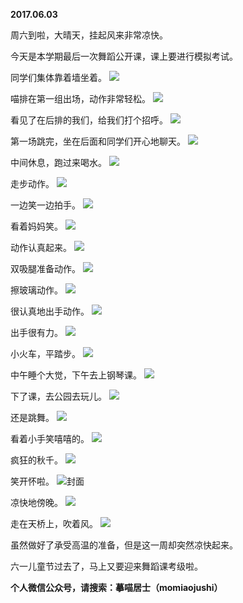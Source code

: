 
          
**2017.06.03**

周六到啦，大晴天，挂起风来非常凉快。

今天是本学期最后一次舞蹈公开课，课上要进行模拟考试。

同学们集体靠着墙坐着。
![](http://imglf1.nosdn.127.net/img/cHZjMVkxWFVhbWY4WDFPZ3k2RE94RXlJcTFpWXlNOFZsZzRlM0NtY0VpZz0.jpg)


喵排在第一组出场，动作非常轻松。
![](http://imglf0.nosdn.127.net/img/TXZSOWRabEs2UHNsQVNtN3lIcjR1QnNSY25KWjh4K0k1ekxwbitXK2psND0.jpg)


看见了在后排的我们，给我们打个招呼。
![](http://imglf1.nosdn.127.net/img/QS9uRE1hNzVNczNVMkhPc3hySGxiYjY4cWs2MThyOHZsYjBOZjJqeW54bz0.jpg)


第一场跳完，坐在后面和同学们开心地聊天。
![](http://imglf.nosdn.127.net/img/T1RjTnhteXNOUnMxRnpMWTVVbnBWUy8xMHFqZlhkcnV4L1JWeWJkdEkrRT0.jpg)


中间休息，跑过来喝水。
![](http://imglf0.nosdn.127.net/img/SFJtNWJDbnIzU1JXb3BtWjFaZk1mQVVrRjFmWVRTd0hnYjE3WExhUElQUT0.jpg)


走步动作。
![](http://imglf2.nosdn.127.net/img/SHZMbjFDMFRkNDYwaVB0NElGb0RIZmppZDM1cGhCaGk4KzdCdGw5RFdMVT0.jpg)


一边笑一边拍手。
![](http://imglf1.nosdn.127.net/img/b3V6QjR0UDQvR3pGL0c5N3pBTm9ORFZoWkJnZFBHOTBZa0ZJVnlWeW10TT0.jpg)


看着妈妈笑。
![](http://imglf0.nosdn.127.net/img/WGxsd1h3UHdMZGhmV2liZWVrV3NjNnNRTExpelJmWk5ZMEhKUUVkYVRkST0.jpg)


动作认真起来。
![](http://imglf0.nosdn.127.net/img/dmNFMUcrbWFoSnIwdjRWZElMNDMxOCtyVTArMkxaTVRRUmFJR0NWUFdRcz0.jpg)


双吸腿准备动作。
![](http://imglf2.nosdn.127.net/img/WWw4dlNqeGNVVVdHTUlGSGVpbTdDSWlaY2QzUFNiNVdjRDduSS9rSEM4ND0.jpg)


擦玻璃动作。
![](http://imglf2.nosdn.127.net/img/Q0M4REhTM0h6di9MbXZuaHAyL2NORGFMU1lRNG55VTdWTkdtWVMxSlYrOD0.jpg)


很认真地出手动作。
![](http://imglf0.nosdn.127.net/img/TVlGVk1BNmJCWXFJck5iUlRzcUxPSjRVQkMrMTY2bUFheWtGcktaVk9JTT0.jpg)


出手很有力。
![](http://imglf0.nosdn.127.net/img/RSt3Yk5mTVkxQUtOMmdUM3krM3lGWVdjVmsxYnpSSXF3Yy91OUhaNnBodz0.jpg)


小火车，平踏步。
![](http://imglf0.nosdn.127.net/img/bS8xVWU3aCt1akFkTTBtN0Jtbmlsb0tvOEZtei9XRFNUQnVpK0RGWXdBWT0.jpg)


中午睡个大觉，下午去上钢琴课。
![](http://imglf.nosdn.127.net/img/WktBcVl4QURqQ2RBRVQySVFpaHVPNllwck12QkI4TFg4TUhTamZRV29BST0.jpg)


下了课，去公园去玩儿。
![](http://imglf1.nosdn.127.net/img/M08rUWkvOU5USXpqUWF5NGJyK3JVYy9CM0tDSFNQK1J5U3NxZlpTb29FMD0.jpg)


还是跳舞。
![](http://imglf2.nosdn.127.net/img/Z2hZbGg4QUQ1Tk9ucDVyeDdVeVp0Zlh6RVBocDd6Qm9YbTQ5VmxiZllDST0.jpg)


看着小手笑嘻嘻的。
![](http://imglf.nosdn.127.net/img/RHU3OWN5T3R5bTFYbFQwTVNWN0swRHdsTnNVN1RxaDZvTzkwRkU3MUVSOD0.jpg)


疯狂的秋千。
![](http://imglf.nosdn.127.net/img/SEtJZjVqeVRTbzN6Tys4cjZOak13UUZMUDhPUGF4b3NKLzJzN1FCQjFWaz0.jpg)


笑开怀啦。
![](http://imglf0.nosdn.127.net/img/TzBBUlMxc0dsQUoyUng2NHhhQm44TUlrd29nRm1zcUJRd0NvbG1qQlZ2az0.jpg)封面


凉快地傍晚。
![](http://imglf.nosdn.127.net/img/MEpIYm4vUUYxZnczRzhsREJzTXJLd21kWjU2UDhIbE9RcGRwKzRudDkrND0.jpg)


走在天桥上，吹着风。
![](http://imglf1.nosdn.127.net/img/eVdWUXpRZFBiMjA4a25YWW4rdDBQOVF1bHJPOWY0eUpGUnJ0L1pRTmVuUT0.jpg)


虽然做好了承受高温的准备，但是这一周却突然凉快起来。

六一儿童节过去了，马上又要迎来舞蹈课考级啦。


**个人微信公众号，请搜索：摹喵居士（momiaojushi）**

        